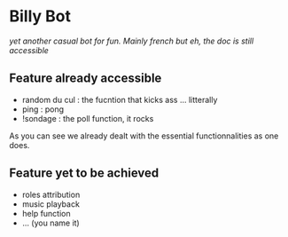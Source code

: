 # Billy Bot

*yet another casual bot for fun. Mainly french but eh, the doc is still accessible*

## Feature already accessible
  * random du cul : the fucntion that kicks ass ... litterally
  * ping : pong
  * !sondage : the poll function, it rocks

As you can see we already dealt with the essential functionnalities as one does.

## Feature yet to be achieved

  * roles attribution
  * music playback
  * help function
  * ... (you name it)
